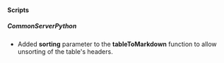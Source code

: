 
#### Scripts

##### CommonServerPython

- Added **sorting** parameter to the **tableToMarkdown** function to allow unsorting of the table's headers.
